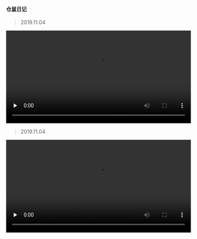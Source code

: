 #### 仓鼠日记
> 2019.11.04

<video id="video" width="100%" controls="" preload="none">
      <source id="mp4" src="assets/cs20191104.mp4" type="video/mp4">
</video>


> 2019.11.04

<video id="video" width="100%" controls="" preload="none">
      <source id="mp4" src="assets/cs20191105.mp4" type="video/mp4">
</video>